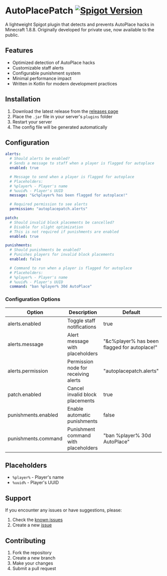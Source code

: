 # AutoPlacePatch [![Spigot Version](https://img.shields.io/badge/Spigot-1.8.8-orange.svg)](https://www.spigotmc.org/)
A lightweight Spigot plugin that detects and prevents AutoPlace hacks in Minecraft 1.8.8. Originally developed for private use, now available to the public.

## Features

- Optimized detection of AutoPlace hacks
- Customizable staff alerts
- Configurable punishment system
- Minimal performance impact
- Written in Kotlin for modern development practices

## Installation

1. Download the latest release from the [releases page](https://github.com/quadflame/AutoPlacePatch/releases)
2. Place the `.jar` file in your server's `plugins` folder
3. Restart your server
4. The config file will be generated automatically

## Configuration

```yaml
alerts:
  # Should alerts be enabled?
  # Sends a message to staff when a player is flagged for autoplace
  enabled: true

  # Message to send when a player is flagged for autoplace
  # Placeholders:
  # %player% - Player's name
  # %uuid% - Player's UUID
  message: "&c%player% has been flagged for autoplace!"

  # Required permission to see alerts
  permission: "autoplacepatch.alerts"

patch:
  # Should invalid block placements be cancelled?
  # Disable for slight optimization
  # This is not required if punishments are enabled
  enabled: true

punishments:
  # Should punishments be enabled?
  # Punishes players for invalid block placements
  enabled: false

  # Command to run when a player is flagged for autoplace
  # Placeholders:
  # %player% - Player's name
  # %uuid% - Player's UUID
  command: "ban %player% 30d AutoPlace"
```

### Configuration Options
| Option | Description | Default |
|--------|-------------|---------|
| alerts.enabled | Toggle staff notifications | true |
| alerts.message | Alert message with placeholders | "&c%player% has been flagged for autoplace!" |
| alerts.permission | Permission node for receiving alerts | "autoplacepatch.alerts" |
| patch.enabled | Cancel invalid block placements | true |
| punishments.enabled | Enable automatic punishments | false |
| punishments.command | Punishment command with placeholders | "ban %player% 30d AutoPlace" |

## Placeholders
- `%player%` - Player's name
- `%uuid%` - Player's UUID

## Support
If you encounter any issues or have suggestions, please:
1. Check the [known issues](https://github.com/quadflame/AutoPlacePatch/issues)
2. Create a new [issue](https://github.com/quadflame/AutoPlacePatch/issues/new)

## Contributing
1. Fork the repository
2. Create a new branch
3. Make your changes
4. Submit a pull request

